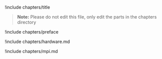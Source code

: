 !include chapters/title

> **Note:** Please do not edit this file, only edit the parts in the
> chapters directory

!include chapters/preface

!include chapters/hardware.md

!include chapters/mpi.md


